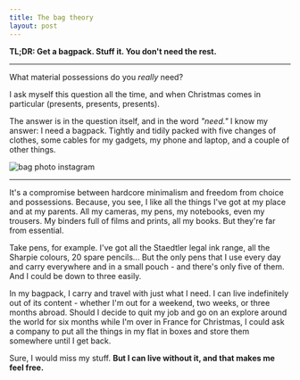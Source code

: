 ```yaml
---
title: The bag theory
layout: post
---
```

**TL;DR: Get a bagpack. Stuff it. You don't need the rest.**

---

What material possessions do you *really* need?

I ask myself this question all the time, and when Christmas comes in particular (presents, presents, presents).

The answer is in the question itself, and in the word *"need."* I know my answer: I need a bagpack. Tightly and tidily packed with five changes of clothes, some cables for my gadgets, my phone and laptop, and a couple of other things.

![bag photo instagram](https://scontent-cdg2-1.cdninstagram.com/hphotos-xap1/t51.2885-15/e35/10004331_1616151915321766_1024561487_n.jpg)

---

It's a compromise between hardcore minimalism and freedom from choice and possessions. Because, you see, I like all the things I've got at my place and at my parents. All my cameras, my pens, my notebooks, even my trousers. My binders full of films and prints, all my books. But they're far from essential.

Take pens, for example. I've got all the Staedtler legal ink range, all the Sharpie colours, 20 spare pencils... But the only pens that I use every day and carry everywhere and in a small pouch - and there's only five of them. And I could be down to three easily.

In my bagpack, I carry and travel with just what I need. I can live indefinitely out of its content - whether I'm out for a weekend, two weeks, or three months abroad. Should I decide to quit my job and go on an explore around the world for six months while I'm over in France for Christmas, I could ask a company to put all the things in my flat in boxes and store them somewhere until I get back.

Sure, I would miss my stuff. **But I can live without it, and that makes me feel free.**
